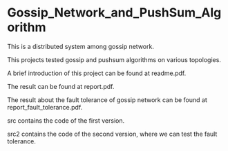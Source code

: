 Gossip_Network_and_PushSum_Algorithm
====================================

This is a distributed system among gossip network.

This projects tested gossip and pushsum algorithms on various topologies.

A brief introduction of this project can be found at readme.pdf.

The result can be found at report.pdf.

The result about the fault tolerance of gossip network can be found at report_fault_tolerance.pdf.


src contains the code of the first version.

src2 contains the code of the second version, where we can test the fault tolerance.

